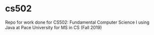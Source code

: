 # cs502
Repo for work done for CS502: Fundamental Computer Science I using Java at Pace University for MS in CS (Fall 2019)
